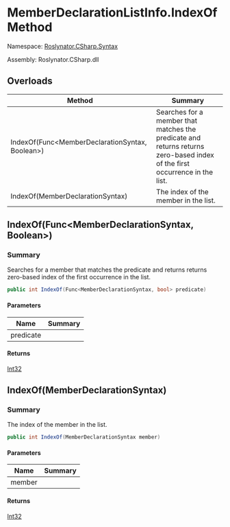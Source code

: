 # MemberDeclarationListInfo\.IndexOf Method

Namespace: [Roslynator.CSharp.Syntax](../../README.md)

Assembly: Roslynator\.CSharp\.dll

## Overloads

| Method | Summary |
| ------ | ------- |
| IndexOf\(Func\<MemberDeclarationSyntax, Boolean>\) | Searches for a member that matches the predicate and returns returns zero\-based index of the first occurrence in the list\. |
| IndexOf\(MemberDeclarationSyntax\) | The index of the member in the list\. |

## IndexOf\(Func\<MemberDeclarationSyntax, Boolean>\)

### Summary

Searches for a member that matches the predicate and returns returns zero\-based index of the first occurrence in the list\.

```csharp
public int IndexOf(Func<MemberDeclarationSyntax, bool> predicate)
```

#### Parameters

| Name | Summary |
| ---- | ------- |
| predicate | |

#### Returns

[Int32](https://docs.microsoft.com/en-us/dotnet/api/system.int32)


## IndexOf\(MemberDeclarationSyntax\)

### Summary

The index of the member in the list\.

```csharp
public int IndexOf(MemberDeclarationSyntax member)
```

#### Parameters

| Name | Summary |
| ---- | ------- |
| member | |

#### Returns

[Int32](https://docs.microsoft.com/en-us/dotnet/api/system.int32)


